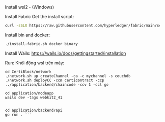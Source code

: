 Install wsl2 - (Windows)

Install Fabric
Get the install script:
```sh
curl -sSLO https://raw.githubusercontent.com/hyperledger/fabric/main/scripts/install-fabric.sh && chmod +x install-fabric.sh
```

Install bin and docker:
```sh
./install-fabric.sh docker binary
```

Install Wails: https://wails.io/docs/gettingstarted/installation

Run: 
Khởi động wsl trên máy:
```
cd CertiBlock/network
./network.sh up createChannel -ca -c mychannel -s couchdb
./network.sh deployCC -ccn certicontract -ccp ../application/backend/chaincode -ccv 1 -ccl go

cd application/nodeapp
wails dev -tags webkit2_41


cd application/backend/api 
go run . ```
